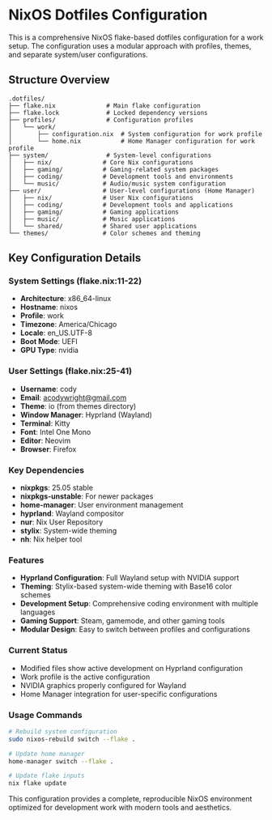 # NixOS Dotfiles Configuration

This is a comprehensive NixOS flake-based dotfiles configuration for a work setup. The configuration uses a modular approach with profiles, themes, and separate system/user configurations.

## Structure Overview

```
.dotfiles/
├── flake.nix              # Main flake configuration
├── flake.lock             # Locked dependency versions
├── profiles/              # Configuration profiles
│   └── work/
│       ├── configuration.nix  # System configuration for work profile
│       └── home.nix           # Home Manager configuration for work profile
├── system/                # System-level configurations
│   ├── nix/              # Core Nix configurations
│   ├── gaming/           # Gaming-related system packages
│   ├── coding/           # Development tools and environments
│   └── music/            # Audio/music system configuration
├── user/                 # User-level configurations (Home Manager)
│   ├── nix/              # User Nix configurations
│   ├── coding/           # Development tools and applications
│   ├── gaming/           # Gaming applications
│   ├── music/            # Music applications
│   └── shared/           # Shared user applications
└── themes/               # Color schemes and theming
```

## Key Configuration Details

### System Settings (flake.nix:11-22)
- **Architecture**: x86_64-linux
- **Hostname**: nixos
- **Profile**: work
- **Timezone**: America/Chicago
- **Locale**: en_US.UTF-8
- **Boot Mode**: UEFI
- **GPU Type**: nvidia

### User Settings (flake.nix:25-41)
- **Username**: cody
- **Email**: acodywright@gmail.com
- **Theme**: io (from themes directory)
- **Window Manager**: Hyprland (Wayland)
- **Terminal**: Kitty
- **Font**: Intel One Mono
- **Editor**: Neovim
- **Browser**: Firefox

### Key Dependencies
- **nixpkgs**: 25.05 stable
- **nixpkgs-unstable**: For newer packages
- **home-manager**: User environment management
- **hyprland**: Wayland compositor
- **nur**: Nix User Repository
- **stylix**: System-wide theming
- **nh**: Nix helper tool

### Features
- **Hyprland Configuration**: Full Wayland setup with NVIDIA support
- **Theming**: Stylix-based system-wide theming with Base16 color schemes
- **Development Setup**: Comprehensive coding environment with multiple languages
- **Gaming Support**: Steam, gamemode, and other gaming tools
- **Modular Design**: Easy to switch between profiles and configurations

### Current Status
- Modified files show active development on Hyprland configuration
- Work profile is the active configuration
- NVIDIA graphics properly configured for Wayland
- Home Manager integration for user-specific configurations

### Usage Commands
```bash
# Rebuild system configuration
sudo nixos-rebuild switch --flake .

# Update home manager
home-manager switch --flake .

# Update flake inputs
nix flake update
```

This configuration provides a complete, reproducible NixOS environment optimized for development work with modern tools and aesthetics.
